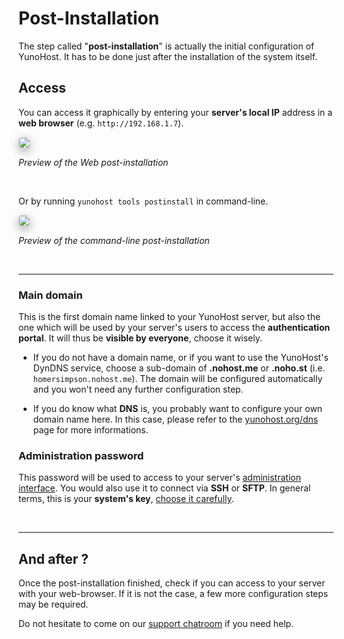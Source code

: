 # Post-Installation

The step called "**post-installation**" is actually the initial configuration of YunoHost. It has to be done just after the installation of the system itself.

## Access

You can access it graphically by entering your **server's local IP** address in a **web browser** (e.g. `http://192.168.1.7`).

<img style="max-width:100%;border-radius: 5px;border: 1px solid rgba(0,0,0,0.15);box-shadow: 0 5px 15px rgba(0,0,0,0.35);" src="https://yunohost.org/images/postinstall.png">

*<p class="text-muted">Preview of the Web post-installation</p>*

<br>

Or by running `yunohost tools postinstall` in command-line.

<img style="max-width:100%;border-radius: 5px;border: 1px solid rgba(0,0,0,0.15);box-shadow: 0 5px 15px rgba(0,0,0,0.35);" src="https://yunohost.org/images/postinstall_cli.png">

*<p class="text-muted">Preview of the command-line post-installation</p>*

<br>

---

### Main domain

This is the first domain name linked to your YunoHost server, but also the one which will be used by your server's users to access the **authentication portal**. It will thus be **visible by everyone**, choose it wisely.

* If you do not have a domain name, or if you want to use the YunoHost's DynDNS service, choose a sub-domain of **.nohost.me** or **.noho.st** (i.e. `homersimpson.nohost.me`). The domain will be configured automatically and you won't need any further configuration step.

* If you do know what **DNS** is, you probably want to configure your own domain name here. In this case, please refer to the [yunohost.org/dns](/dns) page for more informations.

### Administration password

This password will be used to access to your server's [administration interface](/admin). You would also use it to connect via **SSH** or **SFTP**. In general terms, this is your **system's key**, [choose it carefully](http://www.wikihow.com/Choose-a-Secure-Password).

<br>

---

## And after ?

Once the post-installation finished, check if you can access to your server with your web-browser. If it is not the case, a few more configuration steps may be required.

Do not hesitate to come on our [support chatroom](/support) if you need help.